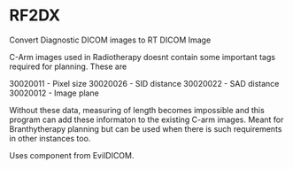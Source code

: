 # RF2DX
Convert Diagnostic DICOM images to RT DICOM Image

C-Arm images used in Radiotherapy doesnt contain some important tags required for planning. These are 

30020011 - Pixel size
30020026 - SID distance
30020022 - SAD distance
30020012 - Image plane

Without these data, measuring of length becomes impossible and this program can add these informaton to the existing C-arm images. Meant for Branthytherapy planning but can be used when there is such requirements in other instances too.

Uses component from EvilDICOM.
